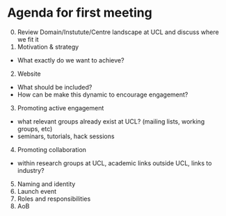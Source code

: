 # Agenda for first meeting

0. Review Domain/Instutute/Centre landscape at UCL and discuss where we fit it
1. Motivation & strategy
  * What exactly do we want to achieve?
2. Website
  * What should be included?
  * How can be make this dynamic to encourage engagement?
3. Promoting active engagement
  * what relevant groups already exist at UCL? (mailing lists, working groups, etc)
  * seminars, tutorials, hack sessions
4. Promoting collaboration
  * within research groups at UCL, academic links outside UCL, links to industry?
5. Naming and identity
6. Launch event
7. Roles and responsibilities
8. AoB

